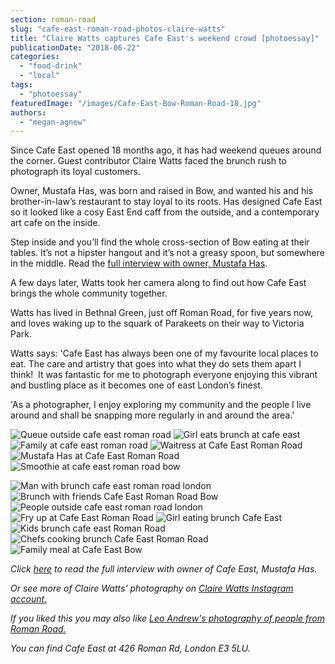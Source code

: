 ```yaml
---
section: roman-road
slug: "cafe-east-roman-road-photos-claire-watts"
title: "Claire Watts captures Cafe East's weekend crowd [photoessay]"
publicationDate: "2018-06-22"
categories: 
  - "food-drink"
  - "local"
tags: 
  - "photoessay"
featuredImage: "/images/Cafe-East-Bow-Roman-Road-18.jpg"
authors: 
  - "megan-agnew"
---
```


Since Cafe East opened 18 months ago, it has had weekend queues around the corner. Guest contributor Claire Watts faced the brunch rush to photograph its loyal customers.

Owner, Mustafa Has, was born and raised in Bow, and wanted his and his brother-in-law’s restaurant to stay loyal to its roots. Has designed Cafe East so it looked like a cosy East End caff from the outside, and a contemporary art cafe on the inside.

Step inside and you’ll find the whole cross-section of Bow eating at their tables. It’s not a hipster hangout and it’s not a greasy spoon, but somewhere in the middle. Read the [full interview with owner, Mustafa Has](https://romanroadlondon.com/cafe-east-roman-road-mustafa-has-interview/).

A few days later, Watts took her camera along to find out how Cafe East brings the whole community together.

Watts has lived in Bethnal Green, just off Roman Road, for five years now, and loves waking up to the squark of Parakeets on their way to Victoria Park.

Watts says: 'Cafe East has always been one of my favourite local places to eat. The care and artistry that goes into what they do sets them apart I think!  It was fantastic for me to photograph everyone enjoying this vibrant and bustling place as it becomes one of east London’s finest.

'As a photographer, I enjoy exploring my community and the people I live around and shall be snapping more regularly in and around the area.'

![Queue outside cafe east roman road](/images/Cafe-East-Bow-Roman-Road-01-1.jpg) ![Girl eats brunch at cafe east](/images/Cafe-East-Bow-Roman-Road-04.jpg) ![Family at cafe east roman road](/images/Cafe-East-Bow-Roman-Road-08.jpg) ![Waitress at Cafe East Roman Road](/images/Cafe-East-Bow-Roman-Road-28.jpg) ![Mustafa Has at Cafe East Roman Road](/images/Cafe-East-Bow-Roman-Road-29-1.jpg) ![Smoothie at cafe east roman road bow](/images/Cafe-East-Bow-Roman-Road-13.jpg)

![Man with brunch cafe east roman road london](/images/Cafe-East-Bow-Roman-Road-17-1.jpg) ![Brunch with friends Cafe East Roman Road Bow](/images/Cafe-East-Bow-Roman-Road-11.jpg) ![People outside cafe east roman road london](/images/Cafe-East-Bow-Roman-Road-10.jpg) ![Fry up at Cafe East Roman Road](/images/Cafe-East-Bow-Roman-Road-27.jpg) ![Girl eating brunch Cafe East](/images/Cafe-East-Bow-Roman-Road-15-1.jpg) ![Kids brunch cafe east Roman Road](/images/Cafe-East-Bow-Roman-Road-05.jpg) ![Chefs cooking brunch Cafe East Roman Road](/images/Cafe-East-Bow-Roman-Road-30.jpg) ![Family meal at Cafe East Bow](/images/Cafe-East-Bow-Roman-Road-07.jpg)

_Click [here](https://romanroadlondon.com/cafe-east-roman-road-mustafa-has-interview/) to read the full interview with owner of Cafe East, Mustafa Has._

_Or see more of Claire Watts' photography on [Claire Watts Instagram account.](https://www.instagram.com/wattsylondon/)_

_If you liked this you may also like [Leo Andrew's photography of people from Roman Road.](https://romanroadlondon.com/colourful-characters-roman-road-photography-andrew-leo/)_

_You can find Cafe East at 426 Roman Rd, London E3 5LU._
